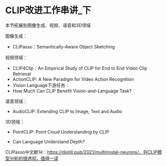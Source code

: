 # CLIP改进工作串讲_下

本节拓展到图像生成、视频、语音和3D领域

图像生成：

+ CLIPasso：Semantically-Aware Object Sketching

视频领域：

+ CLIP4Clip：An Empirical Study of CLIP for End to End Video Clip Retrieval
+ ActionCLIP: A New Paradigm for Video Action Recognition
+ Vision Language下游任务：
+ How Much Can CLIP Benefit Vision-and-Language Task?

语音领域：

+ AudioCLIP: Extending CLIP to Image, Text and Audio

3D领域：

+ PointCLIP: Point Cloud Understanding by CLIP

+ Can Language Understand Depth?



CLIPasso中文献14：https://distill.pub/2021/multimodal-neurons/，将CLIP模型分析的很透彻，值得一读